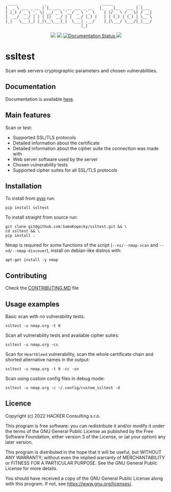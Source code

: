 ```
 ____            _                        _____           _
|  _ \ ___ _ __ | |_ ___ _ __ ___ _ __   |_   _|__   ___ | |___
| |_) / _ \ '_ \| __/ _ \ '__/ _ \ '_ \    | |/ _ \ / _ \| / __|
|  __/  __/ | | | ||  __/ | |  __/ |_) |   | | (_) | (_) | \__ \
|_|   \___|_| |_|\__\___|_|  \___| .__/    |_|\___/ \___/|_|___/
                                 |_|
```

<p align="center">
    <a href="https://pypi.org/project/ssltest/" alt="pypi">
        <img src="https://img.shields.io/pypi/v/ssltest" /></a>
    <a href="https://github.com/SamoKopecky/ssltest/blob/master/LICENSE" alt="License">
        <img src="https://img.shields.io/github/license/samokopecky/ssltest?color=blue" /></a>
    <a href='https://ssltest.readthedocs.io/en/latest/?badge=latest'>
        <img src='https://readthedocs.org/projects/ssltest/badge/?version=latest' alt='Documentation Status' />
    <a href="https://github.com/psf/black" alt="Code style: black">
        <img src="https://img.shields.io/badge/code%20style-black-000000.svg" /></a>
</a>
</p>

# ssltest

Scan web servers cryptographic parameters and chosen vulnerabilities.

## Documentation

Documentation is available [here](https://ssltest.readthedocs.io/en/latest/).

## Main features

Scan or test:

- Supported SSL/TLS protocols
- Detailed information about the certificate
- Detailed information about the cipher suite the connection was made with
- Web server software used by the server
- Chosen vulnerability tests
- Supported cipher suites for all SSL/TLS protocols

## Installation

To install from [pypi](https://pypi.org/project/ssltest/) run:
```shell
pip install ssltest
```

To install straight from source run:
```shell
git clone git@github.com:SamoKopecky/ssltest.git && \
cd ssltest && \
pip install .
```

Nmap is required for some functions of the script (`--ns/--nmap-scan` and `--nd/--nmap-discover`), install on debian-like distros with:

```shell
apt-get install -y nmap
```

## Contributing
Check the [CONTRIBUTING.MD](CONTRIBUTING.md) file

## Usage examples

Basic scan with no vulnerability tests:

```shell
ssltest -u nmap.org -t 0
```

Scan all vulnerability tests and available cipher suites:

```shell
ssltest -u nmap.org -cs
```

Scan for `Heartbleed` vulnerability, scan the whole certificate chain and shorted alternative names in the output:

```shell
ssltest -u nmap.org -t 9 -cc -sn
```

Scan using custom config files in debug mode:

```shell
ssltest -u nmap.org -c ~/.config/custom_ssltest -d
```

## Licence

Copyright (c) 2022 HACKER Consulting s.r.o.

This program is free software: you can redistribute it and/or modify it under the terms of the GNU General Public
License as published by the Free Software Foundation, either version 3 of the License, or
(at your option) any later version.

This program is distributed in the hope that it will be useful, but WITHOUT ANY WARRANTY; without even the implied
warranty of MERCHANTABILITY or FITNESS FOR A PARTICULAR PURPOSE. See the GNU General Public License for more details.

You should have received a copy of the GNU General Public License along with this program. If not,
see <https://www.gnu.org/licenses/>.

